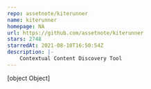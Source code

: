 ```yaml
---
repo: assetnote/kiterunner
name: kiterunner
homepage: NA
url: https://github.com/assetnote/kiterunner
stars: 2748
starredAt: 2021-08-10T16:50:54Z
description: |-
    Contextual Content Discovery Tool
---
```


[object Object]
